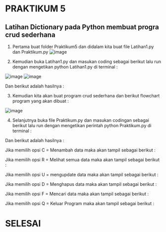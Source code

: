 # PRAKTIKUM 5
## Latihan Dictionary pada Python membuat progra crud sederhana

1. Pertama buat folder Praktikum5 dan didalam kita buat file Latihan1.py dan Praktikum.py
![image](https://user-images.githubusercontent.com/115475424/204078891-1e532c2c-3466-4b1b-9c1d-5bfb52637846.png)

2. Kemudian buka Latihan1.py dan masukan coding sebagai berikut lalu run dengan mengetikan python Latihan1.py di terminal :


![image](https://user-images.githubusercontent.com/115475424/204078825-c29b8fbe-ba07-4128-9620-21a112b9be62.png)
![image](https://user-images.githubusercontent.com/115475424/204078845-a806db0f-cc3a-48eb-b0a4-6f4f16806a5e.png)


Dan berikut adalah hasilnya :


3. Kemudian kita akan buat program crud sederhana dan berikut flowchart program yang akan dibuat :

![image](https://user-images.githubusercontent.com/115475424/204080413-f1bd88e5-dda3-4351-8605-865baba12c98.png)


4. Selanjutnya buka file Praktikum.py dan masukan codingan sebagai berikut lalu run dengan mengetikan perintah python Praktikum.py di terminal :


Dan berikut adalah hasilnya :



Jika memilih opsi C = Menambah data maka akan tampil sebagai berikut :



Jika memilih opsi R = Melihat semua data maka akan tampil sebagai berikut :


Jika memilih opsi U = mengupdate data maka akan tampil sebagai berikut :


Jika memilih opsi D = Menghapus data maka akan tampil sebagai berikut :


Jika memilih opsi F = Mencari data maka akan tampil sebagai berikut :


Jika memilih opsi Q = Keluar Program maka akan tampil sebagai berikut :



# SELESAI
